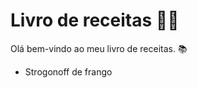 # Livro de receitas :man_cook:

Olá bem-vindo ao meu livro de receitas. :books:

-  Strogonoff de frango 

 

